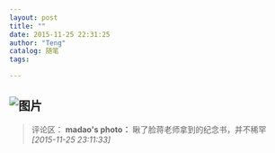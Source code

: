 ```yaml
---
layout: post
title: ""
date: 2015-11-25 22:31:25
author: "Teng"
catalog: 随笔
tags: 

---
```

![图片](http://imglf0.nosdn.127.net/img/VVI5WjhGZUxKaDRTbmkwWlV2cUxxQlZpTTViVlh3cTBZc05hNy9IUndob3dDS3BieVV2aEVnPT0.jpg?imageView&thumbnail=164y164&enlarge=1&quality=90&type=jpg)
---
>评论区：
>**madao's photo：** 瞅了脸蒋老师拿到的纪念书，并不稀罕  *[2015-11-25 23:11:33]*
>
